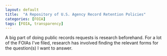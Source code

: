 ```yaml
---
layout: default
title:  "A Repository of U.S. Agency Record Retention Policies"
categories: [FOIA]
tags: [FOIA, transparency]
---
```


A big part of doing public records requests is research beforehand. For a lot of
the FOIAs I've filed, research has involved finding the relevant forms for the
question(s) I want to answer.


